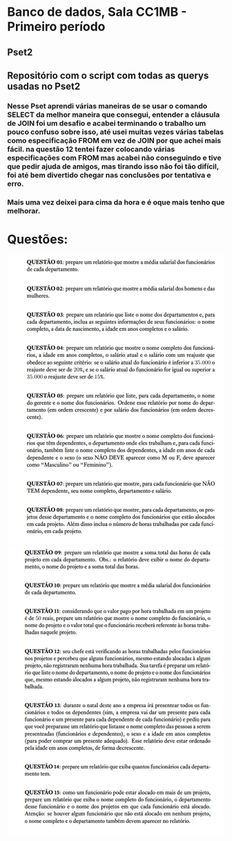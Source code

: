 # Banco de dados, Sala CC1MB - Primeiro período 
## Pset2

## Repositório com o script com todas as querys usadas no Pset2
### Nesse Pset aprendi várias maneiras de se usar o comando SELECT da melhor maneira que consegui, entender a cláusula de JOIN foi um desafio e acabei terminando o trabalho um pouco confuso sobre isso, até usei muitas vezes várias tabelas como especificação FROM em vez de JOIN por que achei mais fácil. na questão 12 tentei fazer colocando várias especificações com FROM mas acabei não conseguindo e tive que pedir ajuda de amigos, mas tirando isso não foi tão difícil, foi até bem divertido chegar nas conclusões por tentativa e erro.
### Mais uma vez deixei para cima da hora e é oque mais tenho que melhorar.
# Questões: 
![questoes1-8](https://github.com/ArthurGabler111/uvv_bd_1_cc1mb/blob/main/pset.2/questoes%201-8.png) ![qeustoes9-15](https://github.com/ArthurGabler111/uvv_bd_1_cc1mb/blob/main/pset.2/questoes%209-15.png)
           
